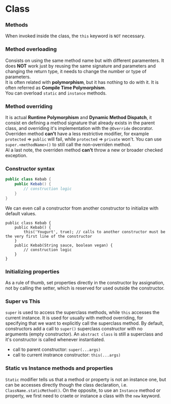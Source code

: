 # Class


### Methods
When invoked inside the class, the `this` keyword is `NOT` necessary.

### Method overloading
Consists on using the same method name but with different paramenters. It does **NOT** work just by reusing the same signature and parameters and changing the return type, it needs to change the number or type of parameters.  
It is often related with **polymorphism**, but it has nothing to do with it. It is often referred as **Compile Time Polymorphism**.  
You can overload `static` and `instance` methods. 

### Method overriding
It is actual **Runtime Polymorphism** and **Dynamic Method Dispatch**, it consist en defining a method signature that already exists in the parent class, and overriding it's implementation with the `@Override` decorator.  
Overriden method **can't** have a less restrictive modifier, for example `protected` => `public` will fail, while `protected` => `private` won't. You can use `super.<methodName>()` to still call the non-overriden method.  
Al a last note, the overriden method **can't** throw a new or broader checked exception. 

### Constructor syntax
```java
public class Kebab {
	public Kebab() {
		// construction logic
	}
}
```
We can even call a constructor from another constructor to initialize with default values.
```
public class Kebab {
	public Kebab() {
		this('Yougurt', true); // calls to another constructor must be the very first line of the constructor
	}
	public Kebab(String sauce, boolean vegan) {
		// construction logic
	}
}
```

### Initializing properties
As a rule of thumb, set properties directly in the constructor by assignation, not by calling the setter, which is reserved for used outside the constructor.

### Super vs This
`super` is used to access the superclass methods, while `this` accesses the current instance. It is used for usually with method overriding, for specifying that we want to explicitly call the superclass method. By default, constructors add a call to `super()` superclass constructor with no arguments (empty constructor). An `abstract class` is still a superclass and it's constructor is called whenever instantiated.
* call to parent constructor: `super(...args)`
* call to current instrance constructor: `this(...args)`

### Static vs Instance methods and properties
`Static` modifier tells us that a method or property is not an instance one, but can be accesses directly though the class declaration, i.e. `ClassName.staticMethod()`. On the opposite, to use an `Instance` method or property, we first need to craete or instance a class with the `new` keyword.